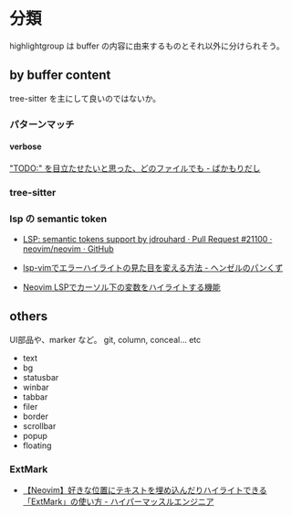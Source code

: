 # 分類

highlightgroup は buffer の内容に由来するものとそれ以外に分けられそう。

## by buffer content

tree-sitter を主にして良いのではないか。

### パターンマッチ

#### verbose

["TODO:" を目立たせたいと思った、どのファイルでも - ばかもりだし](https://baqamore.hatenablog.com/entry/2016/11/15/220358)

### tree-sitter

### lsp の semantic token

- [LSP: semantic tokens support by jdrouhard · Pull Request #21100 · neovim/neovim · GitHub](https://github.com/neovim/neovim/pull/21100)

- [lsp-vimでエラーハイライトの見た目を変える方法 - ヘンゼルのパンくず](https://tmls.hatenablog.com/entry/2021/02/21/050729)
- [Neovim LSPでカーソル下の変数をハイライトする機能](https://zenn.dev/botamotch/scraps/62eda54e7fba90)

## others

UI部品や、marker など。
git, column, conceal... etc

- text
- bg
- statusbar
- winbar
- tabbar
- filer
- border
- scrollbar
- popup
- floating

### ExtMark

- [【Neovim】好きな位置にテキストを埋め込んだりハイライトできる「ExtMark」の使い方 - ハイパーマッスルエンジニア](https://www.rasukarusan.com/entry/2021/08/22/202248)

